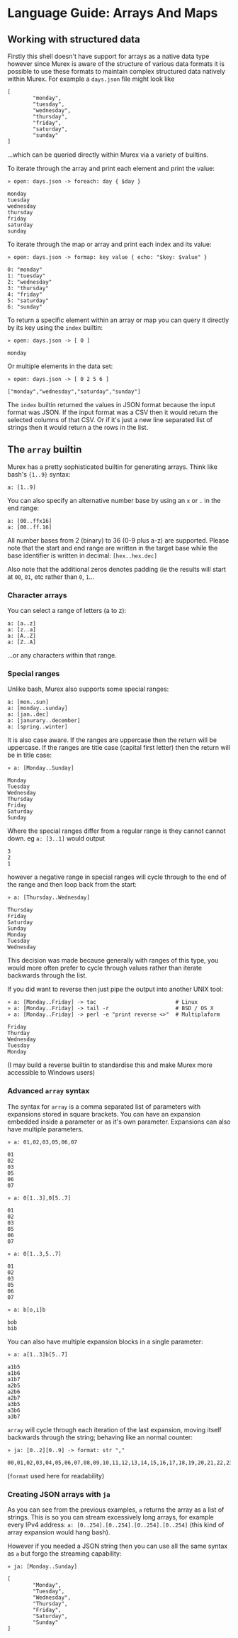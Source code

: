 # Language Guide: Arrays And Maps

## Working with structured data

Firstly this shell doesn't have support for arrays as a native data type
however since Murex is aware of the structure of various data formats
it is possible to use these formats to maintain complex structured data
natively within Murex. For example a `days.json` file might look like

    [
            "monday",
            "tuesday",
            "wednesday",
            "thursday",
            "friday",
            "saturday",
            "sunday"
    ]

...which can be queried directly within Murex via a variety of builtins.

To iterate through the array and print each element and print the value:

    » open: days.json -> foreach: day { $day }

    monday
    tuesday
    wednesday
    thursday
    friday
    saturday
    sunday

To iterate through the map or array and print each index and its value:

    » open: days.json -> formap: key value { echo: "$key: $value" }

    0: "monday"
    1: "tuesday"
    2: "wednesday"
    3: "thursday"
    4: "friday"
    5: "saturday"
    6: "sunday"

To return a specific element within an array or map you can query it
directly by its key using the `index` builtin:

    » open: days.json -> [ 0 ]

    monday

Or multiple elements in the data set:

    » open: days.json -> [ 0 2 5 6 ]

    ["monday","wednesday","saturday","sunday"]

The `index` builtin returned the values in JSON format because the input
format was JSON. If the input format was a CSV then it would return the
selected columns of that CSV. Or if it's just a new line separated list
of strings then it would return a the rows in the list.

## The `array` builtin

Murex has a pretty sophisticated builtin for generating arrays. Think
like bash's `{1..9}` syntax:

    a: [1..9]

You can also specify an alternative number base by using an `x` or `.`
in the end range:

    a: [00..ffx16]
    a: [00..ff.16]

All number bases from 2 (binary) to 36 (0-9 plus a-z) are supported.
Please note that the start and end range are written in the target base
while the base identifier is written in decimal: `[hex..hex.dec]`

Also note that the additional zeros denotes padding (ie the results will
start at `00`, `01`, etc rather than `0`, `1`...

### Character arrays

You can select a range of letters (a to z):

    a: [a..z]
    a: [z..a]
    a: [A..Z]
    a: [Z..A]

...or any characters within that range.

### Special ranges

Unlike bash, Murex also supports some special ranges:

    a: [mon..sun]
    a: [monday..sunday]
    a: [jan..dec]
    a: [janurary..december]
    a: [spring..winter]

It is also case aware. If the ranges are uppercase then the return will
be uppercase. If the ranges are title case (capital first letter) then
the return will be in title case:

    » a: [Monday..Sunday]

    Monday
    Tuesday
    Wednesday
    Thursday
    Friday
    Saturday
    Sunday

Where the special ranges differ from a regular range is they cannot
cannot down. eg `a: [3..1]` would output

    3
    2
    1

however a negative range in special ranges will cycle through to the end
of the range and then loop back from the start:

    » a: [Thursday..Wednesday]

    Thursday
    Friday
    Saturday
    Sunday
    Monday
    Tuesday
    Wednesday

This decision was made because generally with ranges of this type, you
would more often prefer to cycle through values rather than iterate
backwards through the list.

If you did want to reverse then just pipe the output into another UNIX
tool:

    » a: [Monday..Friday] -> tac                         # Linux
    » a: [Monday..Friday] -> tail -r                     # BSD / OS X
    » a: [Monday..Friday] -> perl -e "print reverse <>"  # Multiplaform

    Friday
    Thurday
    Wednesday
    Tuesday
    Monday

(I may build a reverse builtin to standardise this and make Murex more
accessible to Windows users)

### Advanced `array` syntax

The syntax for `array` is a comma separated list of parameters with
expansions stored in square brackets. You can have an expansion embedded
inside a parameter or as it's own parameter. Expansions can also have
multiple parameters.

    » a: 01,02,03,05,06,07

    01
    02
    03
    05
    06
    07

    » a: 0[1..3],0[5..7]

    01
    02
    03
    05
    06
    07

    » a: 0[1..3,5..7]

    01
    02
    03
    05
    06
    07

    » a: b[o,i]b

    bob
    bib

You can also have multiple expansion blocks in a single parameter:

    » a: a[1..3]b[5..7]

    a1b5
    a1b6
    a1b7
    a2b5
    a2b6
    a2b7
    a3b5
    a3b6
    a3b7

`array` will cycle through each iteration of the last expansion, moving
itself backwards through the string; behaving like an normal counter:

    » ja: [0..2][0..9] -> format: str ","

    00,01,02,03,04,05,06,07,08,09,10,11,12,13,14,15,16,17,18,19,20,21,22,23,24,25,26,27,28,29

(`format` used here for readability)

### Creating JSON arrays with `ja`

As you can see from the previous examples, `a` returns the array as a
list of strings. This is so you can stream excessively long arrays, for
example every IPv4 address: `a: [0..254].[0..254].[0..254].[0..254]`
(this kind of array expansion would hang bash).

However if you needed a JSON string then you can use all the same syntax
as `a` but forgo the streaming capability:

    » ja: [Monday..Sunday]

    [
            "Monday",
            "Tuesday",
            "Wednesday",
            "Thursday",
            "Friday",
            "Saturday",
            "Sunday"
    ]
